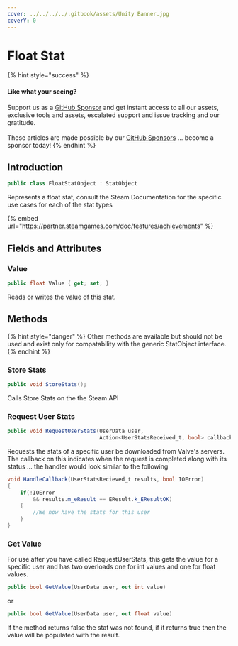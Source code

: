 ```yaml
---
cover: ../../../../.gitbook/assets/Unity Banner.jpg
coverY: 0
---
```


# Float Stat

{% hint style="success" %}
#### Like what your seeing?

Support us as a [GitHub Sponsor](../../../../where-to-buy/become-a-sponsor.md) and get instant access to all our assets, exclusive tools and assets, escalated support and issue tracking and our gratitude.\
\
These articles are made possible by our [GitHub Sponsors](../../../../where-to-buy/become-a-sponsor.md) ... become a sponsor today!
{% endhint %}

## Introduction

```csharp
public class FloatStatObject : StatObject
```

Represents a float stat, consult the Steam Documentation for the specific use cases for each of the stat types

{% embed url="https://partner.steamgames.com/doc/features/achievements" %}

## Fields and Attributes

### Value

```csharp
public float Value { get; set; }
```

Reads or writes the value of this stat.

## Methods

{% hint style="danger" %}
Other methods are available but should not be used and exist only for compatability with the generic StatObject interface.
{% endhint %}

### Store Stats

```csharp
public void StoreStats();
```

Calls Store Stats on the the Steam API

### Request User Stats

```csharp
public void RequestUserStats(UserData user, 
                             Action<UserStatsReceived_t, bool> callback)
```

Requests the stats of a specific user be downloaded from Valve's servers. The callback on this indicates when the request is completed along with its status ... the handler would look similar to the following

```csharp
void HandleCallback(UserStatsRecieved_t results, bool IOError)
{
    if(!IOError 
        && results.m_eResult == EResult.k_EResultOK)
    {
        //We now have the stats for this user
    }
}
```

### Get Value

For use after you have called RequestUserStats, this gets the value for a specific user and has two overloads one for int values and one for float values.

```csharp
public bool GetValue(UserData user, out int value)
```

or

```csharp
public bool GetValue(UserData user, out float value)
```

If the method returns false the stat was not found, if it returns true then the value will be populated with the result.
